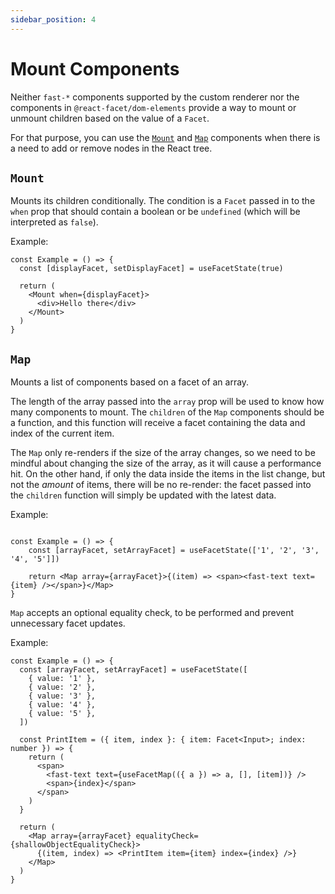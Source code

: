 ```yaml
---
sidebar_position: 4
---
```


# Mount Components

Neither `fast-*` components supported by the custom renderer nor the components in `@react-facet/dom-elements` provide a way to mount or unmount children based on the value of a `Facet`.

For that purpose, you can use the [`Mount`](#mount) and [`Map`](#map) components when there is a need to add or remove nodes in the React tree.

## `Mount`

Mounts its children conditionally. The condition is a `Facet` passed in to the `when` prop that should contain a boolean or be `undefined` (which will be interpreted as `false`).

Example:

```tsx
const Example = () => {
  const [displayFacet, setDisplayFacet] = useFacetState(true)

  return (
    <Mount when={displayFacet}>
      <div>Hello there</div>
    </Mount>
  )
}
```

## `Map`

Mounts a list of components based on a facet of an array.

The length of the array passed into the `array` prop will be used to know how many components to mount. The `children` of the `Map` components should be a function, and this function will receive a facet containing the data and index of the current item.

The `Map` only re-renders if the size of the array changes, so we need to be mindful about changing the size of the array, as it will cause a performance hit. On the other hand, if only the data inside the items in the list change, but not the _amount_ of items, there will be no re-render: the facet passed into the `children` function will simply be updated with the latest data.

Example:

```tsx

const Example = () => {
	const [arrayFacet, setArrayFacet] = useFacetState(['1', '2', '3', '4', '5']])

	return <Map array={arrayFacet}>{(item) => <span><fast-text text={item} /></span>}</Map>
}
```

`Map` accepts an optional equality check, to be performed and prevent unnecessary facet updates.

Example:

```tsx
const Example = () => {
  const [arrayFacet, setArrayFacet] = useFacetState([
    { value: '1' },
    { value: '2' },
    { value: '3' },
    { value: '4' },
    { value: '5' },
  ])

  const PrintItem = ({ item, index }: { item: Facet<Input>; index: number }) => {
    return (
      <span>
        <fast-text text={useFacetMap(({ a }) => a, [], [item])} />
        <span>{index}</span>
      </span>
    )
  }

  return (
    <Map array={arrayFacet} equalityCheck={shallowObjectEqualityCheck}>
      {(item, index) => <PrintItem item={item} index={index} />}
    </Map>
  )
}
```
